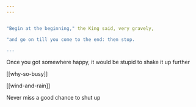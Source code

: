 ```yaml
---
---


"Begin at the beginning," the King said, very gravely, 

"and go on till you come to the end: then stop.

---
```


Once you got somewhere happy, it would be stupid to shake it up further 

[[why-so-busy]]

[[wind-and-rain]]

Never miss a good chance to shut up
